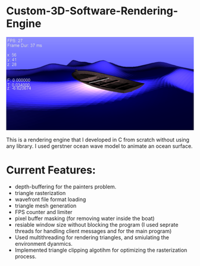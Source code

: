 # Custom-3D-Software-Rendering-Engine

![image](image.png)

This is a rendering engine that I developed in C from scratch without using any library. I used gerstner ocean wave model to animate an ocean surface.
# Current Features:
* depth-buffering for the painters problem.
* triangle rasterization
* wavefront file format loading
* triangle mesh generation
* FPS counter and limiter
* pixel buffer masking (for removing water inside the boat)
* resiable window size without blocking the program (I used seprate threads for handling client messages and for the main program)
* Used multithreading for rendering triangles, and smiulating the environment dyanmics.
* Implemented triangle clipping algotihm for optimizing the rasterization process.
